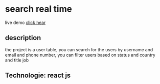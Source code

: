 # search real time

live demo [click hear](https://ahmedeldeep28.github.io/real_time_search/)

## description
the project is a user table, you can search for the users by username and email and phone number, you can filter users based on status and country and title job

## Technologie: react js
